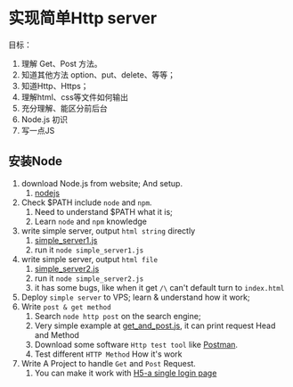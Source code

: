 # 实现简单Http server 
目标：
1. 理解 Get、Post 方法。
2. 知道其他方法 option、put、delete、等等；
3. 知道Http、Https；
4. 理解html、css等文件如何输出
5. 充分理解、能区分前后台
6. Node.js 初识
7. 写一点JS

## 安装Node
1. download Node.js from website; And setup.
    1. [nodejs](https://nodejs.org/zh-cn/)
2. Check $PATH include `node` and `npm`.
    1. Need to understand $PATH what it is;
    2. Learn `node` and `npm` knowledge
3. write simple server, output `html string` directly
    1. [simple_server1.js](./simple_server1.js)
    2. run it `node simple_server1.js`
4. write simple server, output `html file`
    1. [simple_server2.js](./simple_server2.js)
    2. run it `node simple_server2.js`
    3. it has some bugs, like when it get `/\` can't default turn to `index.html`
5. Deploy `simple server` to VPS; learn & understand how it work;
6. Write `post & get method`
    1. Search `node http post` on the search engine;
    2. Very simple example at [get_and_post.js](./get_and_post.js), it can print request Head and Method
    3. Download some software `Http test tool` like [Postman](https://www.getpostman.com/).
    4. Test different `HTTP Method` How it's work
7. Write A Project to handle `Get` and `Post` Request.
    1. You can make it work with [H5-a single login page](../H5-a_single_login_page/Readme.md)